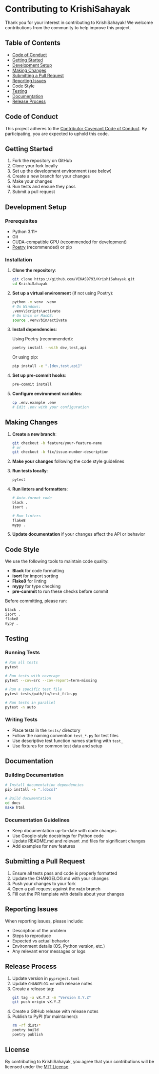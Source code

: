 # Contributing to KrishiSahayak

Thank you for your interest in contributing to KrishiSahayak! We welcome contributions from the community to help improve this project.

## Table of Contents

- [Code of Conduct](#code-of-conduct)
- [Getting Started](#getting-started)
- [Development Setup](#development-setup)
- [Making Changes](#making-changes)
- [Submitting a Pull Request](#submitting-a-pull-request)
- [Reporting Issues](#reporting-issues)
- [Code Style](#code-style)
- [Testing](#testing)
- [Documentation](#documentation)
- [Release Process](#release-process)

## Code of Conduct

This project adheres to the [Contributor Covenant Code of Conduct](CODE_OF_CONDUCT.md). By participating, you are expected to uphold this code.

## Getting Started

1. Fork the repository on GitHub
2. Clone your fork locally
3. Set up the development environment (see below)
4. Create a new branch for your changes
5. Make your changes
6. Run tests and ensure they pass
7. Submit a pull request

## Development Setup

### Prerequisites

- Python 3.11+
- Git
- CUDA-compatible GPU (recommended for development)
- [Poetry](https://python-poetry.org/) (recommended) or pip

### Installation

1. **Clone the repository**:
   ```bash
   git clone https://github.com/VIKAS9793/KrishiSahayak.git
   cd KrishiSahayak
   ```

2. **Set up a virtual environment** (if not using Poetry):
   ```bash
   python -m venv .venv
   # On Windows:
   .venv\Scripts\activate
   # On Unix or MacOS:
   source .venv/bin/activate
   ```

3. **Install dependencies**:
   
   Using Poetry (recommended):
   ```bash
   poetry install --with dev,test,api
   ```

   Or using pip:
   ```bash
   pip install -e ".[dev,test,api]"
   ```

4. **Set up pre-commit hooks**:
   ```bash
   pre-commit install
   ```

5. **Configure environment variables**:
   ```bash
   cp .env.example .env
   # Edit .env with your configuration
   ```

## Making Changes

1. **Create a new branch**:
   ```bash
   git checkout -b feature/your-feature-name
   # or
   git checkout -b fix/issue-number-description
   ```

2. **Make your changes** following the code style guidelines

3. **Run tests locally**:
   ```bash
   pytest
   ```

4. **Run linters and formatters**:
   ```bash
   # Auto-format code
   black .
   isort .
   
   # Run linters
   flake8
   mypy .
   ```

5. **Update documentation** if your changes affect the API or behavior

## Code Style

We use the following tools to maintain code quality:

- **Black** for code formatting
- **isort** for import sorting
- **Flake8** for linting
- **mypy** for type checking
- **pre-commit** to run these checks before commit

Before committing, please run:
```bash
black .
isort .
flake8
mypy .
```

## Testing

### Running Tests

```bash
# Run all tests
pytest

# Run tests with coverage
pytest --cov=src --cov-report=term-missing

# Run a specific test file
pytest tests/path/to/test_file.py

# Run tests in parallel
pytest -n auto
```

### Writing Tests

- Place tests in the `tests/` directory
- Follow the naming convention `test_*.py` for test files
- Use descriptive test function names starting with `test_`
- Use fixtures for common test data and setup

## Documentation

### Building Documentation

```bash
# Install documentation dependencies
pip install -e ".[docs]"

# Build documentation
cd docs
make html
```

### Documentation Guidelines

- Keep documentation up-to-date with code changes
- Use Google-style docstrings for Python code
- Update README.md and relevant .md files for significant changes
- Add examples for new features

## Submitting a Pull Request

1. Ensure all tests pass and code is properly formatted
2. Update the CHANGELOG.md with your changes
3. Push your changes to your fork
4. Open a pull request against the `main` branch
5. Fill out the PR template with details about your changes

## Reporting Issues

When reporting issues, please include:

- Description of the problem
- Steps to reproduce
- Expected vs actual behavior
- Environment details (OS, Python version, etc.)
- Any relevant error messages or logs

## Release Process

1. Update version in `pyproject.toml`
2. Update `CHANGELOG.md` with release notes
3. Create a release tag:
   ```bash
   git tag -a vX.Y.Z -m "Version X.Y.Z"
   git push origin vX.Y.Z
   ```
4. Create a GitHub release with release notes
5. Publish to PyPI (for maintainers):
   ```bash
   rm -rf dist/*
   poetry build
   poetry publish
   ```

## License

By contributing to KrishiSahayak, you agree that your contributions will be licensed under the [MIT License](LICENSE).
